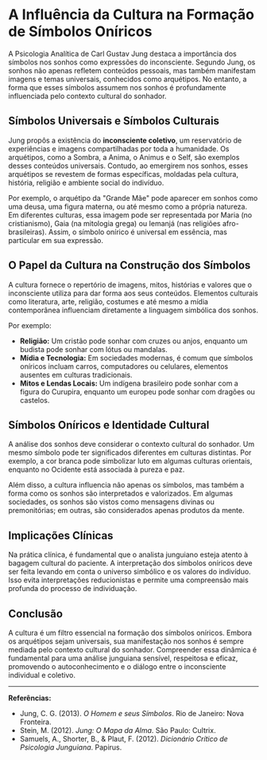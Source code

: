 
# A Influência da Cultura na Formação de Símbolos Oníricos

A Psicologia Analítica de Carl Gustav Jung destaca a importância dos símbolos nos sonhos como expressões do inconsciente. Segundo Jung, os sonhos não apenas refletem conteúdos pessoais, mas também manifestam imagens e temas universais, conhecidos como arquétipos. No entanto, a forma que esses símbolos assumem nos sonhos é profundamente influenciada pelo contexto cultural do sonhador.

## Símbolos Universais e Símbolos Culturais

Jung propôs a existência do **inconsciente coletivo**, um reservatório de experiências e imagens compartilhadas por toda a humanidade. Os arquétipos, como a Sombra, a Anima, o Animus e o Self, são exemplos desses conteúdos universais. Contudo, ao emergirem nos sonhos, esses arquétipos se revestem de formas específicas, moldadas pela cultura, história, religião e ambiente social do indivíduo.

Por exemplo, o arquétipo da "Grande Mãe" pode aparecer em sonhos como uma deusa, uma figura materna, ou até mesmo como a própria natureza. Em diferentes culturas, essa imagem pode ser representada por Maria (no cristianismo), Gaia (na mitologia grega) ou Iemanjá (nas religiões afro-brasileiras). Assim, o símbolo onírico é universal em essência, mas particular em sua expressão.

## O Papel da Cultura na Construção dos Símbolos

A cultura fornece o repertório de imagens, mitos, histórias e valores que o inconsciente utiliza para dar forma aos seus conteúdos. Elementos culturais como literatura, arte, religião, costumes e até mesmo a mídia contemporânea influenciam diretamente a linguagem simbólica dos sonhos.

Por exemplo:

- **Religião:** Um cristão pode sonhar com cruzes ou anjos, enquanto um budista pode sonhar com lótus ou mandalas.
- **Mídia e Tecnologia:** Em sociedades modernas, é comum que símbolos oníricos incluam carros, computadores ou celulares, elementos ausentes em culturas tradicionais.
- **Mitos e Lendas Locais:** Um indígena brasileiro pode sonhar com a figura do Curupira, enquanto um europeu pode sonhar com dragões ou castelos.

## Símbolos Oníricos e Identidade Cultural

A análise dos sonhos deve considerar o contexto cultural do sonhador. Um mesmo símbolo pode ter significados diferentes em culturas distintas. Por exemplo, a cor branca pode simbolizar luto em algumas culturas orientais, enquanto no Ocidente está associada à pureza e paz.

Além disso, a cultura influencia não apenas os símbolos, mas também a forma como os sonhos são interpretados e valorizados. Em algumas sociedades, os sonhos são vistos como mensagens divinas ou premonitórias; em outras, são considerados apenas produtos da mente.

## Implicações Clínicas

Na prática clínica, é fundamental que o analista junguiano esteja atento à bagagem cultural do paciente. A interpretação dos símbolos oníricos deve ser feita levando em conta o universo simbólico e os valores do indivíduo. Isso evita interpretações reducionistas e permite uma compreensão mais profunda do processo de individuação.

## Conclusão

A cultura é um filtro essencial na formação dos símbolos oníricos. Embora os arquétipos sejam universais, sua manifestação nos sonhos é sempre mediada pelo contexto cultural do sonhador. Compreender essa dinâmica é fundamental para uma análise junguiana sensível, respeitosa e eficaz, promovendo o autoconhecimento e o diálogo entre o inconsciente individual e coletivo.

---

**Referências:**

- Jung, C. G. (2013). *O Homem e seus Símbolos*. Rio de Janeiro: Nova Fronteira.
- Stein, M. (2012). *Jung: O Mapa da Alma*. São Paulo: Cultrix.
- Samuels, A., Shorter, B., & Plaut, F. (2012). *Dicionário Crítico de Psicologia Junguiana*. Papirus.
```
